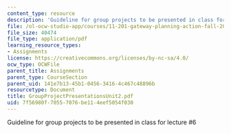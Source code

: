 ```yaml
---
content_type: resource
description: 'Guideline for group projects to be presented in class for lecture #6'
file: /ol-ocw-studio-app/courses/11-201-gateway-planning-action-fall-2002/7f56980f70557076be114eef5054f030_GroupProjectPresentationsUnit2.pdf
file_size: 40474
file_type: application/pdf
learning_resource_types:
- Assignments
license: https://creativecommons.org/licenses/by-nc-sa/4.0/
ocw_type: OCWFile
parent_title: Assignments
parent_type: CourseSection
parent_uid: 141e7b13-45b1-0456-3416-4c467c48896b
resourcetype: Document
title: GroupProjectPresentationsUnit2.pdf
uid: 7f56980f-7055-7076-be11-4eef5054f030
---
```

Guideline for group projects to be presented in class for lecture #6